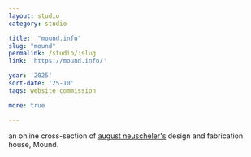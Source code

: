 ```yaml
---
layout: studio
category: studio

title:  "mound.info"
slug: "mound"
permalink: /studio/:slug
link: 'https://mound.info/'

year: '2025'
sort-date: '25-10'
tags: website commission

more: true

---
```

<p>
  an online cross-section of <a href="http://aneuscheler.info/">august neuscheler's</a> design and fabrication house, Mound.
</p>